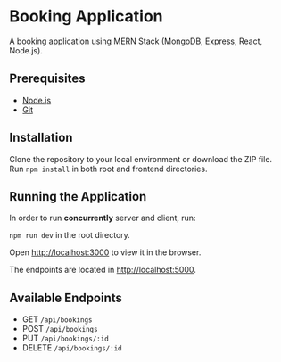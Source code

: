 # Booking Application

A booking application using MERN Stack (MongoDB, Express, React, Node.js).

## Prerequisites
* [Node.js](https://nodejs.org/en/)
* [Git](https://git-scm.com/)

## Installation
Clone the repository to your local environment or download the ZIP file.\
Run `npm install` in both root and frontend directories.

## Running the Application
In order to run **concurrently** server and client, run:

`npm run dev` in the root directory.

Open [http://localhost:3000](http://localhost:3000) to view it in the browser.

The endpoints are located in [http://localhost:5000](http://localhost:5000).

## Available Endpoints

- GET `/api/bookings`
- POST `/api/bookings`
- PUT `/api/bookings/:id`
- DELETE `/api/bookings/:id`